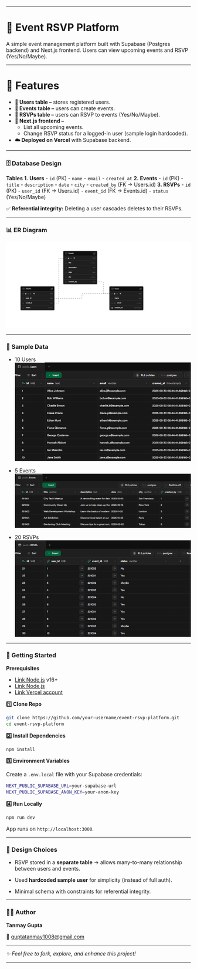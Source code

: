 <!-- This is a [Next.js](https://nextjs.org) project bootstrapped with [`create-next-app`](https://nextjs.org/docs/app/api-reference/cli/create-next-app). -->

---

# 🎉 Event RSVP Platform

A simple event management platform built with Supabase (Postgres backend) and Next.js frontend.
Users can view upcoming events and RSVP (Yes/No/Maybe).

---

# 📌 Features

- **🔑 Users table –** stores registered users.
- **📅 Events table –** users can create events.
- **📨 RSVPs table –** users can RSVP to events (Yes/No/Maybe).
- **🎨 Next.js frontend –**
    - List all upcoming events.
    - Change RSVP status for a logged-in user (sample login hardcoded).
- **☁️ Deployed on Vercel** with Supabase backend.

---

### 🗄️ Database Design

**Tables**
 **1.** **Users**
    - `id` (PK)
    - `name`
    - `email`
    - `created_at`
 **2.** **Events**
    - `id` (PK)
    - `title`
    - `description`
    - `date`
    - `city`
    - `created_by` (FK → Users.id)
 **3. RSVPs**
    - `id` (PK)
    - `user_id` (FK → Users.id)
    - `event_id` (FK → Events.id)
    - `status` (Yes/No/Maybe)

✅ **Referential integrity:** Deleting a user cascades deletes to their RSVPs.

---

### 📊 ER Diagram

![alt ER Diagram Image](/screenshots/tables.png)

---

### 🧪 Sample Data

- 10 Users
![alt Sample Entries](/screenshots/users_table_entry.png)

- 5 Events
![alt Sample Entries](/screenshots/events_table_entry.png)

- 20 RSVPs
![alt Sample Entries](/screenshots/rsvps_table_entry.png)

---

### 🚀 Getting Started

**Prerequisites**

- [Link Node.js](https://nodejs.org/en) v16+
- [Link Node.js](https://supabase.com/)
- [Link Vercel account](https://vercel.com/)


**1️⃣ Clone Repo**
```bash
git clone https://github.com/your-username/event-rsvp-platform.git
cd event-rsvp-platform
```

**2️⃣ Install Dependencies**
```bash
npm install
```

**3️⃣ Environment Variables**

Create a `.env.local` file with your Supabase credentials:

```bash
NEXT_PUBLIC_SUPABASE_URL=your-supabase-url
NEXT_PUBLIC_SUPABASE_ANON_KEY=your-anon-key
```

**4️⃣ Run Locally**

```bash
npm run dev
```


App runs on `http://localhost:3000`.


---

### 📖 Design Choices

- RSVP stored in a **separate table** → allows many-to-many relationship between users and events.

- Used **hardcoded sample user** for simplicity (instead of full auth).

- Minimal schema with constraints for referential integrity.

---

### 👩‍💻 Author

**Tanmay Gupta**

📧 guptatanmay1008@gmail.com


---

*✨ Feel free to fork, explore, and enhance this project!*

---

<!-- First, run the development server:

```bash
npm run dev
# or
yarn dev
# or
pnpm dev
# or
bun dev
```

Open [http://localhost:3000](http://localhost:3000) with your browser to see the result.

You can start editing the page by modifying `app/page.tsx`. The page auto-updates as you edit the file.

This project uses [`next/font`](https://nextjs.org/docs/app/building-your-application/optimizing/fonts) to automatically optimize and load [Geist](https://vercel.com/font), a new font family for Vercel.

# Learn More

To learn more about Next.js, take a look at the following resources:

- [Next.js Documentation](https://nextjs.org/docs) - learn about Next.js features and API.
- [Learn Next.js](https://nextjs.org/learn) - an interactive Next.js tutorial.

You can check out [the Next.js GitHub repository](https://github.com/vercel/next.js) - your feedback and contributions are welcome!

# Deploy on Vercel

The easiest way to deploy your Next.js app is to use the [Vercel Platform](https://vercel.com/new?utm_medium=default-template&filter=next.js&utm_source=create-next-app&utm_campaign=create-next-app-readme) from the creators of Next.js.

Check out our [Next.js deployment documentation](https://nextjs.org/docs/app/building-your-application/deploying) for more details. -->
